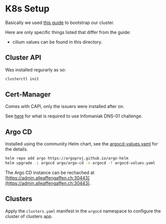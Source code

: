 # K8s Setup

Basically we used [this guide](https://wiki.technat.ch/Kubernetes/k8s_kubeadm.html) to bootstrap our cluster.

Here are only specific things listed that differ from the guide:
- cilium values can be found in this directory.

## Cluster API

Was installed regurarly as so:

```bash
clusterctl init
```

## Cert-Manager

Comes with CAPI, only the issuers were installed after on.

See [here](https://github.com/Infomaniak/cert-manager-webhook-infomaniak) for what is required to use Infomaniak DNS-01 challenge.

## Argo CD

Installed using the community Helm chart, see the [argocd-values.yaml](./argocd-values.yaml) for the details.

```bash
helm repo add argo https://argoproj.github.io/argo-helm
helm upgrade -i argocd argo/argo-cd -n argocd -f argocd-values.yaml
```

The Argo CD instance can be rechached at [https://admin.alleaffengaffen.ch:30443](https://admin.alleaffengaffen.ch:30443).

## Clusters

Apply the `clusters.yaml` manifest in the `argocd` namespace to configure the cluster of clusters app.
